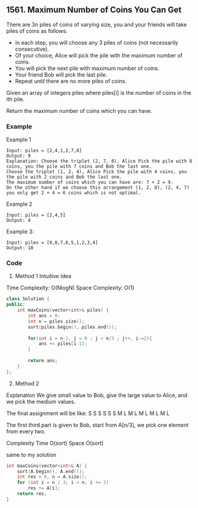 ## 1561. Maximum Number of Coins You Can Get

There are 3n piles of coins of varying size, you and your friends will take piles of coins as follows:

- In each step, you will choose any 3 piles of coins (not necessarily consecutive).
- Of your choice, Alice will pick the pile with the maximum number of coins.
- You will pick the next pile with maximum number of coins.
- Your friend Bob will pick the last pile.
- Repeat until there are no more piles of coins.

Given an array of integers piles where piles[i] is the number of coins in the ith pile.

Return the maximum number of coins which you can have.

### Example
Example 1
```
Input: piles = [2,4,1,2,7,8]
Output: 9
Explanation: Choose the triplet (2, 7, 8), Alice Pick the pile with 8 coins, you the pile with 7 coins and Bob the last one.
Choose the triplet (1, 2, 4), Alice Pick the pile with 4 coins, you the pile with 2 coins and Bob the last one.
The maximum number of coins which you can have are: 7 + 2 = 9.
On the other hand if we choose this arrangement (1, 2, 8), (2, 4, 7) you only get 2 + 4 = 6 coins which is not optimal.
```

Example 2
```
Input: piles = [2,4,5]
Output: 4
```

Example 3:
```
Input: piles = [9,8,7,6,5,1,2,3,4]
Output: 18
```

### Code
1. Method 1
Intuitive Idea

Time Complexity: O(NlogN)
Space Complexity: O(1)

```c++
class Solution {
public:
    int maxCoins(vector<int>& piles) {
        int ans = 0;
        int n = piles.size();
        sort(piles.begin(), piles.end());
        
        for(int i = n-1, j = 0 ; j < n/3 ; j++, i-=2){
            ans += piles[i-1];
        }
        
        return ans;
    }
};
```

2. Method 2

Explanation
We give small value to Bob,
give the large value to Alice,
and we pick the medium values.

The final assignment will be like:
S S S S S S M L M L M L M L M L

The first third part is given to Bob,
start from A[n/3], we pick one element from every two.

Complexity
Time O(sort)
Space O(sort)

same to my solution

```c++
int maxCoins(vector<int>& A) {
    sort(A.begin(), A.end());
    int res = 0, n = A.size();
    for (int i = n / 3; i < n; i += 2)
        res += A[i];
    return res;
}
```

